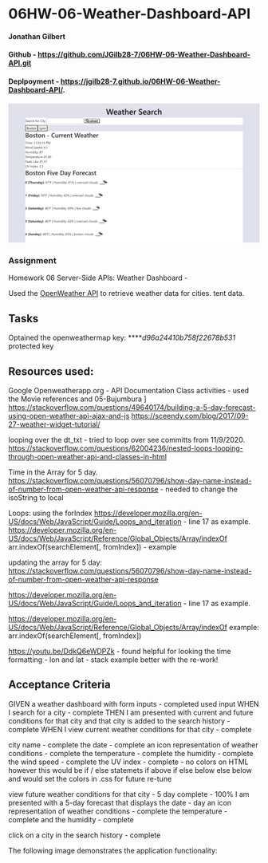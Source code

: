 # 06HW-06-Weather-Dashboard-API
#### Jonathan Gilbert
#### Github -  https://github.com/JGilb28-7/06HW-06-Weather-Dashboard-API.git
#### Deplpoyment -  https://jgilb28-7.github.io/06HW-06-Weather-Dashboard-API/.
![weather dashboard demo](./Assets/Images/WeatherAPI.png)
### Assignment

Homework 06 Server-Side APIs: Weather Dashboard - 

Used the [OpenWeather API](https://openweathermap.org/api) to retrieve weather data for cities. tent data.

## Tasks
Optained the openweathermap key: *****d96a24410b758f22678b531* protected key

## Resources used:
Google
Openweatherapp.org - API Documentation
Class activities - used the Movie references and 05-Bujumbura
 ]
https://stackoverflow.com/questions/49640174/building-a-5-day-forecast-using-open-weather-api-ajax-and-js
https://sceendy.com/blog/2017/09-27-weather-widget-tutorial/

looping over the dt_txt - tried to loop over see committs from 11/9/2020.
https://stackoverflow.com/questions/62004236/nested-loops-looping-through-open-weather-api-and-classes-in-html

Time in the Array for 5 day.
https://stackoverflow.com/questions/56070796/show-day-name-instead-of-number-from-open-weather-api-response - needed to change the isoString to local 

Loops: using the forIndex
 https://developer.mozilla.org/en-US/docs/Web/JavaScript/Guide/Loops_and_iteration - line 17 as example.
https://developer.mozilla.org/en-US/docs/Web/JavaScript/Reference/Global_Objects/Array/indexOf
arr.indexOf(searchElement[, fromIndex]) - example

updating the array for 5 day:
https://stackoverflow.com/questions/56070796/show-day-name-instead-of-number-from-open-weather-api-response

https://developer.mozilla.org/en-US/docs/Web/JavaScript/Guide/Loops_and_iteration - line 17 as example.

https://developer.mozilla.org/en-US/docs/Web/JavaScript/Reference/Global_Objects/Array/indexOf
example: arr.indexOf(searchElement[, fromIndex])

https://youtu.be/DdkQ6eWDPZk - found helpful for looking the time formatting - lon and lat - stack example better with the re-work!


## Acceptance Criteria

GIVEN a weather dashboard with form inputs - completed used input
WHEN I search for a city - complete
THEN I am presented with current and future conditions for that city and that city is added to the search history - complete
WHEN I view current weather conditions for that city - complete 

city name - complete
the date - complete
an icon representation of weather conditions - complete
the temperature - complete
the humidity - complete
the wind speed - complete 
the UV index - complete - no colors on HTML however this would be if / else statemets if above if else below else below and would set the colors in .css for future re-tune

view future weather conditions for that city - 5 day complete - 100%
I am presented with a 5-day forecast that displays the date - day
an icon representation of weather conditions - complete
the temperature - complete
and the humidity - complete

click on a city in the search history - complete 
 

The following image demonstrates the application functionality:



